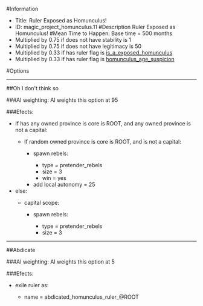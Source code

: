 #Information
 - Title: Ruler Exposed as Homunculus!
 - ID: magic_project_homunculus.11
#Description
Ruler Exposed as Homunculus!
#Mean Time to Happen:
Base time = 500 months
 - Multiplied by 0.75 if does not have stability is 1
 - Multiplied by 0.75 if does not have legitimacy is 50
 - Multiplied by 0.33 if has ruler flag is [is_a_exposed_homunculus](../flags/is_a_exposed_homunculus.md)
 - Multiplied by 0.33 if has ruler flag is [homunculus_age_suspicion](../flags/homunculus_age_suspicion.md)

#Options

___
##Oh I don't think so

###AI weighting:
AI weights this option at 95


###Efects:<ul><li>If has any owned province is core is ROOT, and any owned province is not a capital:</li><ul><li>If random owned province is core is ROOT, and  is not a capital:</li><ul><li>spawn rebels:</li><ul><li>type = pretender_rebels</li><li>size = 3</li><li>win = yes</li></ul><li>add local autonomy = 25</li></ul></ul><li>else:</li><ul><li>capital scope:</li><ul><li>spawn rebels:</li><ul><li>type = pretender_rebels</li><li>size = 3</li></ul></ul></ul></ul>

___
##Abdicate

###AI weighting:
AI weights this option at 5


###Efects:<ul><li>exile ruler as:</li><ul><li>name = abdicated_homunculus_ruler_@ROOT</li></ul></ul>
